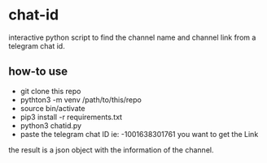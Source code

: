 # chat-id
interactive python script to find the channel name and channel link from a telegram chat id. 

## how-to use

- git clone this repo
- pythton3 -m venv /path/to/this/repo
- source bin/activate
- pip3 install -r requirements.txt
- python3 chatid.py
- paste the telegram chat ID ie: -1001638301761 you want to get the Link

the result is a json object with the information of the channel. 
